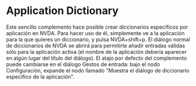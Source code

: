 # Application Dictionary

Este sencillo complemento hace posible crear diccionarios específicos por aplicación en NVDA.
Para hacer uso de él, simplemente ve a la aplicación para la que quieres un diccionario, y pulsa NVDA+shift+p. El diálogo normal de diccionarios de NVDA se abrirá para permitirte añadir entradas válidas sólo para la aplicación activa (el nombre de la aplicación debería aparecer en algún lugar del título del diálogo).
El atajo por defecto del complemento puede cambiarse en el diálogo Gestos de entrada: bajo el nodo Configuración, expande el nodo llamado "Muestra el diálogo de diccionario específico de la aplicación".
